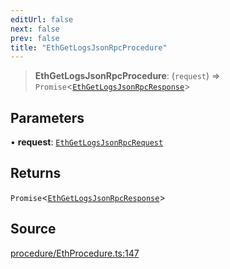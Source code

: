 ```yaml
---
editUrl: false
next: false
prev: false
title: "EthGetLogsJsonRpcProcedure"
---
```


> **EthGetLogsJsonRpcProcedure**: (`request`) => `Promise`\<[`EthGetLogsJsonRpcResponse`](/reference/tevm/procedures-types/type-aliases/ethgetlogsjsonrpcresponse/)\>

## Parameters

• **request**: [`EthGetLogsJsonRpcRequest`](/reference/tevm/procedures-types/type-aliases/ethgetlogsjsonrpcrequest/)

## Returns

`Promise`\<[`EthGetLogsJsonRpcResponse`](/reference/tevm/procedures-types/type-aliases/ethgetlogsjsonrpcresponse/)\>

## Source

[procedure/EthProcedure.ts:147](https://github.com/evmts/tevm-monorepo/blob/main/packages/procedures-types/src/procedure/EthProcedure.ts#L147)
